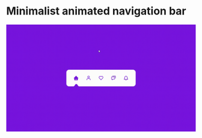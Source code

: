 # Minimalist animated navigation bar 
  <img src="https://github.com/Guilhermerisu/NavigationBar/blob/main/assets/Preview.gif">
